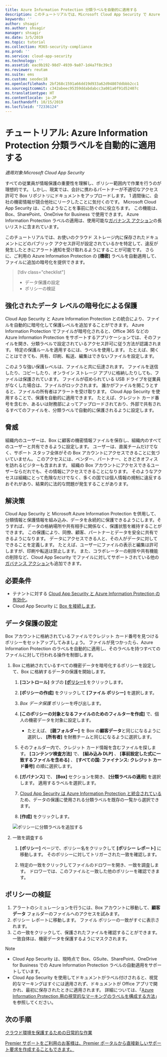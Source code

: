```yaml
---
title: Azure Information Protection 分類ラベルを自動的に適用する
description: このチュートリアルでは、Microsoft Cloud App Security で Azure Information Protection 分類ラベルを自動的に適用する方法について説明します。
keywords: ''
author: shsagir
ms.author: shsagir
manager: shsagir
ms.date: 3/5/2019
ms.topic: tutorial
ms.collection: M365-security-compliance
ms.prod: ''
ms.service: cloud-app-security
ms.technology: ''
ms.assetid: eac0b192-98d7-4939-9a07-1d4a7f8c39c3
ms.reviewer: reutam
ms.suite: ems
ms.custom: seodec18
ms.openlocfilehash: 2bf268c1591a66dd19d933a62d94807ddbbb2cc1
ms.sourcegitcommit: c342abeec95359ddabdabcc3a081a0f91d52407c
ms.translationtype: HT
ms.contentlocale: ja-JP
ms.lasthandoff: 10/15/2019
ms.locfileid: "72336124"
---
```

# <a name="tutorial-automatically-apply-azure-information-protection-classification-labels"></a>チュートリアル: Azure Information Protection 分類ラベルを自動的に適用する

*適用対象:Microsoft Cloud App Security*

すべての従業員が情報保護の重要性を理解し、ポリシー範囲内で作業を行うのが理想的です。 しかし、現実では、会計に携わるパートナーが不適切なアクセス許可で Box リポジトリにドキュメントをアップロードします。 1 週間後に、会社の機密情報が競合他社にリークしたことに気付くのです。 Microsoft Cloud App Security は、このようなことを事前に防ぐのに役立ちます。 この機能は、Box、SharePoint、OneDrive for Business で使用できます。 Azure Information Protection ラベルの適用は、使用可能な[ガバナンス アクション](governance-actions.md)の長いリストに含まれています。

このチュートリアルでは、お使いのクラウド ストレージ内に保存されたドキュメントにどのパブリック アクセス許可が設定されているかを特定して、違反が発生したときにアラート通知を受け取れるようにすることが可能です。 さらに、ご利用の Azure Information Protection の **[機密]** ラベルを自動適用して、ファイルに追加の暗号化を提供できます。

> [!div class="checklist"]
> * データ保護の設定 
> * ポリシーの検証


## <a name="enhanced-data-level-encryption-protection"></a>強化されたデータ レベルの暗号化による保護

Cloud App Security と Azure Information Protection との統合により、ファイルを自動的に暗号化して保護レベルを追加することができます。 Azure Information Protection でファイルが暗号化されると、Office 365 などの Azure Information Protection をサポートするアプリケーションでは、そのファイルを開き、分類ラベルで設定されているアクセス許可に従う方法が認識されます。 特定の保護ルールを適用するには、ラベルを使用します。 たとえば、開くことはできても、共有、印刷、転送、編集はできないファイルを設定します。

このような強い保護レベルは、ファイルと共に伝達されます。 ファイルを送信したり、コピーしたり、オンライン ストレージ アプリに格納したりしても、ファイルは保護されています。 ファイルが収められている USB ドライブを従業員がなくした場合は、ファイルがロックされます。 誰かがファイルを開こうとすると、ファイルの所有者はアラートを受け取ります。 Cloud App Security を使用することで、保護を自動的に適用できます。 たとえば、クレジット カード番号を含むか、あるいは財務部によってアップロードされており、外部で共有されるすべてのファイルを、分類ラベルで自動的に保護されるように設定します。

## <a name="the-threat"></a>脅威

組織内のユーザーは、Box に顧客の機密情報ファイルを保存し、組織内のすべてのユーザーと共有できるように設定します。 ユーザーは、直属チームだけでなく、サポート スタッフ全体がその Box アカウントにアクセスできることに気づいていません。 このアクセスには、ベンダー、パートナー、ときどきオフィスを訪れるビジターも含まれます。 組織の Box アカウントにアクセスできるユーザーならだれでも、その情報にアクセスできることになります。 そのようなアクセスは組織にとって危険なだけでなく、多くの国では個人情報の規制に違反するおそれがあり、結果的に法的な問題が発生することがあります。

## <a name="the-solution"></a>解決策

Cloud App Security と Microsoft Azure Information Protection を併用して、分類情報と保護情報を組み込み、データを永続的に保護できるようにします。そうすれば、データの格納場所や共有相手に関係なく、保護状態を維持することができます。 この保護により、同僚、顧客、パートナーとデータを安全に共有できるようになります。 データにアクセスできる人と、その人がデータに対してできることを定義します。 たとえば、ユーザーにファイルの表示と編集は許可しますが、印刷や転送は禁止します。 また、コラボレーターの削除や共有機能の削除など、Cloud App Security でファイルに対してサポートされている他の[ガバナンス アクション](governance-actions.md)も追加できます。

## <a name="prerequisites"></a>必要条件

- テナントに対する [Cloud App Security と Azure Information Protection の有効化](azip-integration.md)。
- Cloud App Security に [Box を接続します](connect-box-to-microsoft-cloud-app-security.md)。

## <a name="set-up-data-protection"></a>データ保護の設定

Box アカウントに格納されているファイルでクレジット カード番号を見つけるポリシーをセットアップしてみましょう。 ファイルが見つかったら、Azure Information Protection のラベルを自動的に適用し、そのラベルを持つすべてのファイルに対して行われる操作を制御します。

1. Box に格納されているすべての機密データを暗号化するポリシーを設定して、Box に格納するデータの保護を開始します。

    1. **[コントロール]** タブの [ **[ポリシー]** ](control-cloud-apps-with-policies.md) をクリックします。 

    2. **[ポリシーの作成]** をクリックして **[ファイル ポリシー]** を選択します。

    3. *Box データ保護* ポリシーを呼び出します。

    4. **[このポリシーの対象となるファイルのためのフィルターを作成]** で、個人の機密データを対象に設定します。
        - たとえば、 **[親フォルダー]** を Box の**顧客データ**と同じになるように選択し、 **[所有者]** を財務チームと同じになるように選択します。

    5. そのフォルダー内で、クレジット カード情報を含むファイルを探します。 **[コンテンツ検査方法]** で、 **[組み込み DLP]** 、 **[事前設定した式に一致するファイルを含める]** 、 **[すべての国: ファイナンス: クレジット カード番号]** の順に選択します。

    6. **[ガバナンス]** で、 **[Box]** セクションを開き、 **[分類ラベルの適用]** を選択します。 適用するラベルを選択します。

    7. [Cloud App Security は Azure Information Protection と統合されている](azip-integration.md)ため、データの保護に使用される分類ラベルを既存の一覧から選択できます。

    8. **[作成]** をクリックします。 

   ![ポリシーに分類ラベルを追加する](./media/aip-auto-policy.png)

2. 一致を調査する

    1. **[ポリシー]** ページで、ポリシー名をクリックして **[ポリシー レポート]** に移動します。 そのポリシーに対してトリガーされた一致を確認します。

    2. 特定の一致をクリックしてファイルのドロワーを開き、一致を調査します。 ドロワーでは、このファイルと一致した他のポリシーを確認できます。

## <a name="validate-your-policy"></a>ポリシーの検証

1. アラートのシミュレーションを行うには、Box アカウントに移動して、**顧客データ** フォルダーのファイルへのアクセスを試みます。
2. ポリシー レポートに移動します。 ファイル ポリシーの一致がすぐに表示されます。 
3. この一致をクリックして、保護されたファイルを確認することができます。 一致自体は、機密データを保護するようにマスクされます。

>[!NOTE]
>
> - Cloud App Security は、現時点で Box、GSuite、SharePoint、OneDrive for Business での Azure Information Protection ラベルの自動適用をサポートしています。
> - Cloud App Security を使用してドキュメントがラベル付けされると、視覚的なマーキングはすぐには適用されず、ドキュメントが Office アプリで開かれ、最初に保存されたときに適用されます。 詳細については、「[Azure Information Protection 用の視覚的なマーキングのラベルを構成する方法](https://docs.microsoft.com/information-protection/deploy-use/configure-policy-markings#when-visual-markings-are-applied)」を参照してください。

## <a name="next-steps"></a>次の手順

[クラウド環境を保護するための日常的な作業](daily-activities-to-protect-your-cloud-environment.md)   

[Premier サポートをご利用のお客様は、Premier ポータルから直接新しいサポート要求を作成することもできます。](https://premier.microsoft.com/)  
  
  
